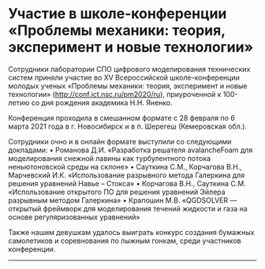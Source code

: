 ﻿Участие в школе-конференции «Проблемы механики: теория, эксперимент и новые технологии»
=================
Сотрудники лаборатории СПО цифрового моделирования технических систем приняли участие во XV Всероссийской школе-конференции молодых ученых «Проблемы механики: теория, эксперимент и новые технологии» (http://conf.ict.nsc.ru/pm2020/ru), приуроченной к 100-летию со дня рождения академика Н.Н. Яненко. 

Конференция проходила в смешанном формате с 28 февраля по 6 марта 2021 года в г. Новосибирск и в п. Шерегеш (Кемеровская обл.).

Сотрудники очно и в онлайн формате выступили со следующими докладами:
•	Романова Д.И. «Разработка решателя avalancheFoam для моделирования снежной лавины как турбулентного потока неньютоновской среды на склоне»
•	Сауткина С.М., Корчагова В.Н., Марчевский И.К. «Использование разрывного метода Галеркина для решения уравнений Навье – Стокса»
•	Корчагова В.Н., Сауткина С.М. «Использование открытого ПО для решения уравнений Эйлера разрывным методом Галеркина»
•	Крапошин М.В. «QGDSOLVER — открытый фреймворк для моделирования течений жидкости и газа на основе регуляризованных уравнений»

Также нашим девушкам удалось выиграть конкурс создания бумажных самолетиков и соревнования по лыжным гонкам, среди участников конференции.
______________________________________________